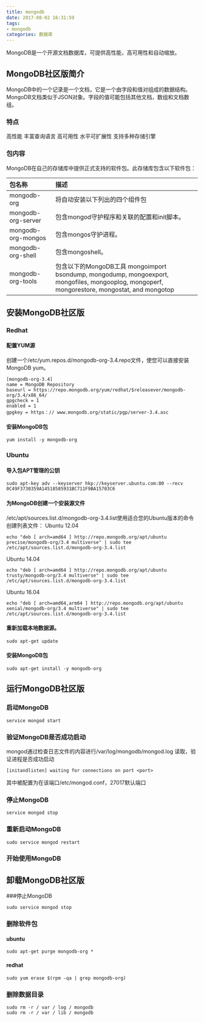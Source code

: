 ```yaml
---
title: mongodb
date: 2017-08-02 16:31:59
tags:
- mongodb
categories: 数据库
---
```

MongoDB是一个开源文档数据库，可提供高性能，高可用性和自动缩放。
<!-- more -->
## MongoDB社区版简介
MongoDB中的一个记录是一个文档，它是一个由字段和值对组成的数据结构。MongoDB文档类似于JSON对象。字段的值可能包括其他文档，数组和文档数组。
### 特点
高性能
丰富查询语言
高可用性
水平可扩展性
支持多种存储引擎
### 包内容
MongoDB在自己的存储库中提供正式支持的软件包。此存储库包含以下软件包：

| 包名称 | 描述 |
|:-----|:-----|
| mongodb-org | 将自动安装以下列出的四个组件包 |
| mongodb-org-server | 包含mongod守护程序和关联的配置和init脚本。|
| mongodb-org-mongos | 包含mongos守护进程。 |
| mongodb-org-shell | 包含mongoshell。 |
| mongodb-org-tools | 包含以下的MongoDB工具 mongoimport bsondump, mongodump, mongoexport, mongofiles, mongooplog, mongoperf, mongorestore, mongostat, and mongotop |

## 安装MongoDB社区版
### Redhat
#### 配置YUM源
创建一个/etc/yum.repos.d/mongodb-org-3.4.repo文件，使您可以直接安装MongoDB yum。
```
[mongodb-org-3.4]
name = MongoDB Repository
baseurl = https://repo.mongodb.org/yum/redhat/$releasever/mongodb-org/3.4/x86_64/
gpgcheck = 1
enabled = 1
gpgkey = https：// www.mongodb.org/static/pgp/server-3.4.asc
```
#### 安装MongoDB包
```
yum install -y mongodb-org
```

### Ubuntu
#### 导入包APT管理的公钥
```
sudo apt-key adv --keyserver hkp://keyserver.ubuntu.com:80 --recv 0C49F3730359A14518585931BC711F9BA15703C6
```
#### 为MongoDB创建一个安装源文件
/etc/apt/sources.list.d/mongodb-org-3.4.list使用适合您的Ubuntu版本的命令创建列表文件：
Ubuntu 12.04
```
echo "deb [ arch=amd64 ] http://repo.mongodb.org/apt/ubuntu precise/mongodb-org/3.4 multiverse" | sudo tee /etc/apt/sources.list.d/mongodb-org-3.4.list
```
Ubuntu 14.04
```
echo "deb [ arch=amd64 ] http://repo.mongodb.org/apt/ubuntu trusty/mongodb-org/3.4 multiverse" | sudo tee /etc/apt/sources.list.d/mongodb-org-3.4.list
```
Ubuntu 16.04
```
echo "deb [ arch=amd64,arm64 ] http://repo.mongodb.org/apt/ubuntu xenial/mongodb-org/3.4 multiverse" | sudo tee /etc/apt/sources.list.d/mongodb-org-3.4.list
```

#### 重新加载本地数据源。
```
sudo apt-get update
```

#### 安装MongoDB包
```
sudo apt-get install -y mongodb-org
```

## 运行MongoDB社区版
### 启动MongoDB
```
service mongod start
```
### 验证MongoDB是否成功启动
mongod通过检查日志文件的内容进行/var/log/mongodb/mongod.log 读取，验证进程是否成功启动
```
[initandlisten] waiting for connections on port <port>
```
其中<port>被配置为在该端口/etc/mongod.conf，27017默认端口
### 停止MongoDB
```
service mongod stop
```
### 重新启动MongoDB
```
sudo service mongod restart
```
### 开始使用MongoDB

## 卸载MongoDB社区版

###停止MongoDB
```
sudo service mongod stop
```
### 删除软件包
#### ubuntu
```
sudo apt-get purge mongodb-org *
```
#### redhat
```
sudo yum erase $(rpm -qa | grep mongodb-org)
```
### 删除数据目录
```
sudo rm -r / var / log / mongodb
sudo rm -r / var / lib / mongodb
```
